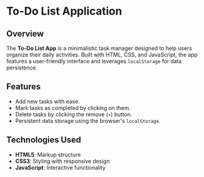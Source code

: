# To-Do List Application

## Overview
The **To-Do List App** is a minimalistic task manager designed to help users organize their daily activities. Built with HTML, CSS, and JavaScript, the app features a user-friendly interface and leverages `localStorage` for data persistence.

## Features
- Add new tasks with ease.
- Mark tasks as completed by clicking on them.
- Delete tasks by clicking the remove (`×`) button.
- Persistent data storage using the browser's `localStorage`.

## Technologies Used
- **HTML5**: Markup structure
- **CSS3**: Styling with responsive design
- **JavaScript**: Interactive functionality
